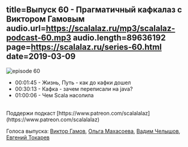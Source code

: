 title=Выпуск 60 - Прагматичный кафкалаз c Виктором Гамовым
audio.url=https://scalalaz.ru/mp3/scalalaz-podcast-60.mp3
audio.length=89636192
page=https://scalalaz.ru/series-60.html
date=2019-03-09
----

![episode 60](https://scalalaz.ru/img/episode60.jpg)

* 00:01:45 - Жизнь, Путь - как до кафки дошел
* 00:30:13 - Кафка - зачем переписали на java?
* 01:00:06 - Чем Scala насолила

<br/>
Поддержи подкаст [https://www.patreon.com/scalalalaz](https://www.patreon.com/scalalalaz)
<br/>

Голоса выпуска:
[Виктор Гамов](https://twitter.com/gamussa),
[Ольга Махасоева](https://twitter.com/oli_kitty),
[Вадим Челышов](http://github.com/dos65),
[Евгений Токарев](https://twitter.com/strobegen)

